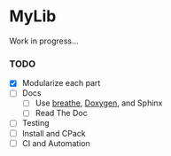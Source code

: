 # MyLib
Work in progress...

### TODO
- [x] Modularize each part
- [ ] Docs
  - [ ] Use [breathe](https://breathe.readthedocs.io/en/latest/), [Doxygen](https://www.doxygen.nl/), and Sphinx
  - [ ] Read The Doc
- [ ] Testing
- [ ] Install and CPack
- [ ] CI and Automation